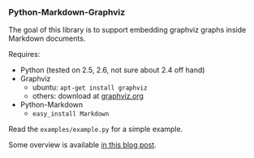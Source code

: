 ### Python-Markdown-Graphviz

The goal of this library is to support embedding graphviz graphs inside
Markdown documents.

Requires:

   * Python (tested on 2.5, 2.6, not sure about 2.4 off hand)
   * Graphviz
       * ubuntu: ``apt-get install graphviz``
       * others: download at [graphviz.org](graphviz.org)
   * Python-Markdown
       * ``easy_install Markdown``

Read the ``examples/example.py`` for a simple example.

Some overview is available [in this blog post][blog].

[blog]: http://lethain.com/entry/2010/jan/16/a-python-markdown-extension-for-embedding-graphviz/ "A Python Markdown Extension for Embedding Graphviz"


    
